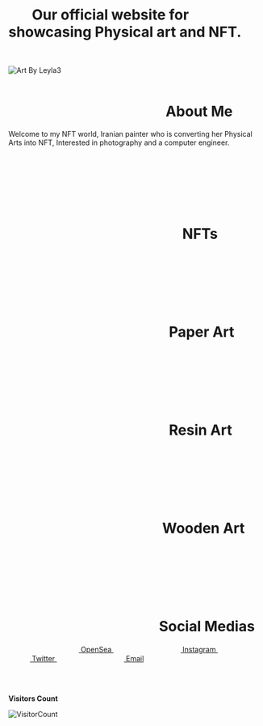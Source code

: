 
# &nbsp;&nbsp;&nbsp;&nbsp;&nbsp;&nbsp; Our official website for showcasing Physical art and NFT.
<br>

![Art By Leyla3](https://user-images.githubusercontent.com/51270297/136642780-1e7df74a-5954-4515-b83d-c5c74184e46a.png)
<br>
<br>

# &nbsp;&nbsp;&nbsp;&nbsp;&nbsp;&nbsp;&nbsp;&nbsp;&nbsp;&nbsp;&nbsp;&nbsp; &nbsp;&nbsp;&nbsp;&nbsp;&nbsp;&nbsp;&nbsp;&nbsp;&nbsp;&nbsp;&nbsp;&nbsp; &nbsp;&nbsp;&nbsp;&nbsp;&nbsp;&nbsp; &nbsp;&nbsp;&nbsp;&nbsp;&nbsp;&nbsp; &nbsp;&nbsp;&nbsp;&nbsp;&nbsp;&nbsp;   About Me

Welcome to my NFT world, Iranian painter who is converting her Physical Arts into NFT, Interested in photography and a computer engineer.

<br>
<br>
<br>
<br>
<br>
<br>


# &nbsp;&nbsp;&nbsp;&nbsp;&nbsp;&nbsp;&nbsp;&nbsp;&nbsp;&nbsp;&nbsp;&nbsp; &nbsp;&nbsp;&nbsp;&nbsp;&nbsp;&nbsp;&nbsp;&nbsp;&nbsp;&nbsp;&nbsp;&nbsp; &nbsp;&nbsp;&nbsp;&nbsp;&nbsp;&nbsp; &nbsp;&nbsp;&nbsp;&nbsp;&nbsp;&nbsp; &nbsp;&nbsp;&nbsp;&nbsp;&nbsp;&nbsp;&nbsp;&nbsp;&nbsp;&nbsp;&nbsp;   NFTs

<br>
<br>
<br>
<br>
<br>
<br>


# &nbsp;&nbsp;&nbsp;&nbsp;&nbsp;&nbsp;&nbsp;&nbsp;&nbsp;&nbsp;&nbsp;&nbsp; &nbsp;&nbsp;&nbsp;&nbsp;&nbsp;&nbsp;&nbsp;&nbsp;&nbsp;&nbsp;&nbsp;&nbsp; &nbsp;&nbsp;&nbsp;&nbsp;&nbsp;&nbsp; &nbsp;&nbsp;&nbsp;&nbsp;&nbsp;&nbsp; &nbsp;&nbsp;&nbsp;&nbsp;&nbsp;&nbsp;&nbsp;   Paper Art

<br>
<br>
<br>
<br>
<br>
<br>

# &nbsp;&nbsp;&nbsp;&nbsp;&nbsp;&nbsp;&nbsp;&nbsp;&nbsp;&nbsp;&nbsp;&nbsp; &nbsp;&nbsp;&nbsp;&nbsp;&nbsp;&nbsp;&nbsp;&nbsp;&nbsp;&nbsp;&nbsp;&nbsp; &nbsp;&nbsp;&nbsp;&nbsp;&nbsp;&nbsp; &nbsp;&nbsp;&nbsp;&nbsp;&nbsp;&nbsp; &nbsp;&nbsp;&nbsp;&nbsp;&nbsp;&nbsp;&nbsp;   Resin Art


<br>
<br>
<br>
<br>
<br>
<br>


# &nbsp;&nbsp;&nbsp;&nbsp;&nbsp;&nbsp;&nbsp;&nbsp;&nbsp;&nbsp;&nbsp;&nbsp; &nbsp;&nbsp;&nbsp;&nbsp;&nbsp;&nbsp;&nbsp;&nbsp;&nbsp;&nbsp;&nbsp;&nbsp; &nbsp;&nbsp;&nbsp;&nbsp;&nbsp;&nbsp; &nbsp;&nbsp;&nbsp;&nbsp;&nbsp;&nbsp; &nbsp;&nbsp;&nbsp;&nbsp;&nbsp;   Wooden Art


<br>
<br>
<br>
<br>
<br>
<br>


# &nbsp;&nbsp;&nbsp;&nbsp;&nbsp;&nbsp;&nbsp;&nbsp;&nbsp;&nbsp;&nbsp;&nbsp; &nbsp;&nbsp;&nbsp;&nbsp;&nbsp;&nbsp;&nbsp;&nbsp;&nbsp;&nbsp;&nbsp;&nbsp; &nbsp;&nbsp;&nbsp;&nbsp;&nbsp;&nbsp; &nbsp;&nbsp;&nbsp;&nbsp;&nbsp;&nbsp; &nbsp;&nbsp;&nbsp;&nbsp;  Social Medias

&nbsp;&nbsp;&nbsp;&nbsp;&nbsp;&nbsp;&nbsp;&nbsp;&nbsp;&nbsp;&nbsp;&nbsp;&nbsp;&nbsp;&nbsp;&nbsp;&nbsp;&nbsp;&nbsp;&nbsp;&nbsp;&nbsp;&nbsp;&nbsp;<a href = "https://opensea.io/artbyleylas" target="_blank"><img src = "https://storage.googleapis.com/opensea-static/Logomark/OpenSea-Full-Logo%20(dark).svg" height= 10px width = 45px> OpenSea </a>&nbsp;&nbsp;&nbsp;&nbsp;&nbsp;&nbsp;&nbsp;&nbsp; &nbsp;&nbsp;&nbsp;&nbsp;&nbsp;&nbsp; &nbsp;&nbsp;&nbsp;&nbsp;&nbsp;&nbsp; &nbsp;&nbsp;&nbsp;&nbsp;&nbsp;&nbsp; 
<a href = "https://www.instagram.com/artbyleylas" target="_blank"><img src = "https://image.flaticon.com/icons/svg/174/174855.svg" height= 15px width = 15px> Instagram </a>&nbsp;&nbsp;&nbsp;&nbsp;&nbsp;&nbsp;&nbsp;&nbsp; &nbsp;&nbsp;&nbsp;&nbsp;&nbsp;&nbsp; &nbsp;&nbsp;&nbsp;&nbsp;&nbsp;&nbsp; &nbsp;&nbsp;&nbsp;&nbsp;&nbsp;&nbsp; 
<a href = "https://twitter.com/artbyleylas" target="_blank"><img src = "https://cdn.icon-icons.com/icons2/1211/PNG/512/1491579583-yumminkysocialmedia02_83111.png" height= 15px width = 15px> Twitter </a>&nbsp;&nbsp;&nbsp;&nbsp;&nbsp;&nbsp;&nbsp;&nbsp; &nbsp;&nbsp;&nbsp;&nbsp;&nbsp;&nbsp; &nbsp;&nbsp;&nbsp;&nbsp;&nbsp;&nbsp; &nbsp;&nbsp;&nbsp;&nbsp;&nbsp;&nbsp; 
<a href = "mailto: artbyleylas@gmail.com"><img src = "https://cdn.icon-icons.com/icons2/1826/PNG/512/4202011emailgmaillogomailsocialsocialmedia-115677_115624.png" height= 15px width = 15px> Email </a>

<br>
<br>

**Visitors Count** 

![VisitorCount](https://profile-counter.glitch.me/{Art-By-Leyla}/count.svg)
